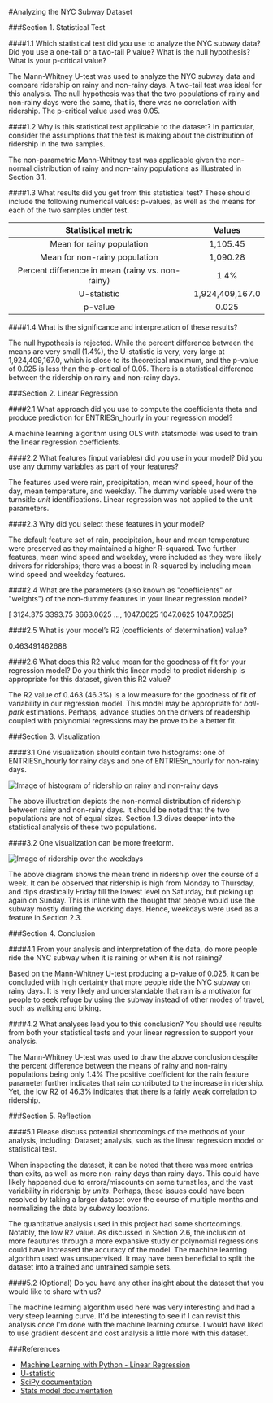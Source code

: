#Analyzing the NYC Subway Dataset

###Section 1. Statistical Test

####1.1 Which statistical test did you use to analyze the NYC subway data? Did you use a one-tail or a two-tail P value? What is the null hypothesis? What is your p-critical value?

The Mann-Whitney U-test was used to analyze the NYC subway data and compare ridership on rainy and non-rainy days. A two-tail test was ideal for this analysis. The null hypothesis was that the two populations of rainy and non-rainy days were the same, that is, there was no correlation with ridership. The p-critical value used was 0.05.

####1.2 Why is this statistical test applicable to the dataset? In particular, consider the assumptions that the test is making about the distribution of ridership in the two samples.

The non-parametric Mann-Whitney test was applicable given the non-normal distribution of rainy and non-rainy populations as illustrated in Section 3.1.

####1.3 What results did you get from this statistical test? These should include the following numerical values: p-values, as well as the means for each of the two samples under test.

|Statistical metric                                |          Values|
|:------------------------------------------------:|:--------------:|
| Mean for rainy population                        |       1,105.45 |
| Mean for non-rainy population                    |       1,090.28 |
| Percent difference in mean (rainy vs. non-rainy) |           1.4% |
| U-statistic                                      |1,924,409,167.0 |
| p-value                                          |          0.025 |


####1.4 What is the significance and interpretation of these results?

The null hypothesis is rejected. While the percent difference between the means are very small (1.4%), the U-statistic is very, very large at 1,924,409,167.0, which is close to its theoretical maximum, and the p-value of 0.025 is less than the p-critical of 0.05. There is a statistical difference between the ridership on rainy and non-rainy days.


###Section 2. Linear Regression

####2.1 What approach did you use to compute the coefficients theta and produce prediction for ENTRIESn_hourly in your regression model?

A machine learning algorithm using OLS with statsmodel was used to train the linear regression coefficients. 

####2.2 What features (input variables) did you use in your model? Did you use any dummy variables as part of your features?

The features used were rain, precipitation, mean wind speed, hour of the day, mean temperature, and weekday. The dummy variable used were the turnsitle *unit* identifications. Linear regression was not applied to the unit parameters.

####2.3 Why did you select these features in your model? 

The default feature set of rain, precipitaion, hour and mean temperature were preserved as they maintained a higher R-squared. Two further features, mean wind speed and weekday, were included as they were likely drivers for riderships; there was a boost in R-squared by including mean wind speed and weekday features.

####2.4 What are the parameters (also known as "coefficients" or "weights") of the non-dummy features in your linear regression model?

[ 3124.375   3393.75    3663.0625 ...,  1047.0625  1047.0625  1047.0625]

####2.5 What is your model’s R2 (coefficients of determination) value?

0.463491462688

####2.6 What does this R2 value mean for the goodness of fit for your regression model? Do you think this linear model to predict ridership is appropriate for this dataset, given this R2  value?

The R2 value of 0.463 (46.3%) is a low measure for the goodness of fit of variability in our regression model. This model may be appropriate for *ball-park* estimations. Perhaps, advance studies on the drivers of readership coupled with polynomial regressions may be prove to be a better fit.


###Section 3. Visualization

####3.1 One visualization should contain two histograms: one of  ENTRIESn_hourly for rainy days and one of ENTRIESn_hourly for non-rainy days.

![Image of histogram of ridership on rainy and non-rainy days](https://raw.githubusercontent.com/arvin-dwarka/Udacity_Data_Analyst/master/P2/ps3/figure_1.png)

The above illustration depicts the non-normal distribution of ridership between rainy and non-rainy days. It should be noted that the two populations are not of equal sizes. Section 1.3 dives deeper into the statistical analysis of these two populations.

####3.2 One visualization can be more freeform. 

![Image of ridership over the weekdays](https://raw.githubusercontent.com/arvin-dwarka/Udacity_Data_Analyst/master/P2/ps4/figure_2.png)

The above diagram shows the mean trend in ridership over the course of a week. It can be observed that ridership is high from Monday to Thursday, and dips drastically Friday till the lowest level on Saturday, but picking up again on Sunday. This is inline with the thought that people would use the subway mostly during the working days. Hence, weekdays were used as a feature in Section 2.3.


###Section 4. Conclusion

####4.1 From your analysis and interpretation of the data, do more people ride
the NYC subway when it is raining or when it is not raining?  

Based on the Mann-Whitney U-test producing a p-value of 0.025, it can be concluded with high certainty that more people ride the NYC subway on rainy days. It is very likely and understandable that rain is a motivator for people to seek refuge by using the subway instead of other modes of travel, such as walking and biking.

####4.2 What analyses lead you to this conclusion? You should use results from both your statistical tests and your linear regression to support your analysis.

The Mann-Whitney U-test was used to draw the above conclusion despite the percent difference between the means of rainy and non-rainy populations being only 1.4% The positive coefficient for the rain feature parameter further indicates that rain contributed to the increase in ridership. Yet, the low R2 of 46.3% indicates that there is a fairly weak correlation to ridership.


###Section 5. Reflection

####5.1 Please discuss potential shortcomings of the methods of your analysis, including: Dataset; analysis, such as the linear regression model or statistical test.

When inspecting the dataset, it can be noted that there was more entries than exits, as well as more non-rainy days than rainy days. This could have likely happened due to errors/miscounts on some turnstiles, and the vast variability in ridership by *units*. Perhaps, these issues could have been resolved by taking a larger dataset over the course of multiple months and normalizing the data by subway locations.

The quantitative analysis used in this project had some shortcomings. Notably, the low R2 value. As discussed in Section 2.6, the inclusion of more feautures through a more expansive study or polynomial regressions could have increased the accuracy of the model. The machine learning algorithm used was unsupervised. It may have been beneficial to split the dataset into a trained and untrained sample sets.


####5.2 (Optional) Do you have any other insight about the dataset that you would like to share with us?

The machine learning algorithm used here was very interesting and had a very steep learning curve. It'd be interesting to see if I can revisit this analysis once I'm done with the machine learning course. I would have liked to use gradient descent and cost analysis a little more with this dataset.


###References
- [Machine Learning with Python - Linear Regression](http://aimotion.blogspot.ca/2011/10/machine-learning-with-python-linear.html)
- [U-statistic](https://en.wikipedia.org/wiki/U-statistic)
- [SciPy documentation](http://docs.scipy.org/doc/scipy/reference/generated/scipy.stats.mannwhitneyu.html#scipy.stats.mannwhitneyu)
- [Stats model documentation](http://statsmodels.sourceforge.net/0.5.0/generated/statsmodels.regression.linear_model.OLS.html)